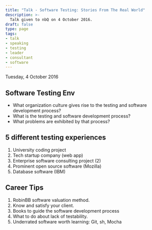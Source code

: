 ```yaml
---
title: "Talk - Software Testing: Stories From The Real World"
description: >-
  Talk given to nbQ on 4 October 2016.
draft: false
type: page
tags:
- talk
- speaking
- testing
- leader
- consultant
- software
---
```



Tuesday, 4 October 2016


## Software Testing Env

- What organization culture gives rise to the
  testing and software development process?
- What is the testing and software
  development process?
- What problems are exhibited by that
  process?


## 5 different testing experiences

1. University coding project
2. Tech startup company (web app)
3. Enterprise software consulting project (2)
4. Prominent open source software (Mozilla)
5. Database software (IBM)


## Career Tips

1. RobinBB software valuation method.
2. Know and satisfy your client.
3. Books to guide the software development
   process
4. What to do about lack of testability.
5. Underrated software worth learning: Git,
   sh, Mocha
